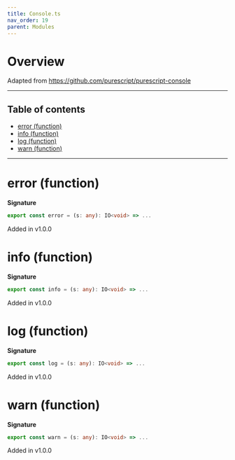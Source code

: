 ```yaml
---
title: Console.ts
nav_order: 19
parent: Modules
---
```


# Overview

Adapted from https://github.com/purescript/purescript-console

---

<h2 class="text-delta">Table of contents</h2>

- [error (function)](#error-function)
- [info (function)](#info-function)
- [log (function)](#log-function)
- [warn (function)](#warn-function)

---

# error (function)

**Signature**

```ts
export const error = (s: any): IO<void> => ...
```

Added in v1.0.0

# info (function)

**Signature**

```ts
export const info = (s: any): IO<void> => ...
```

Added in v1.0.0

# log (function)

**Signature**

```ts
export const log = (s: any): IO<void> => ...
```

Added in v1.0.0

# warn (function)

**Signature**

```ts
export const warn = (s: any): IO<void> => ...
```

Added in v1.0.0
